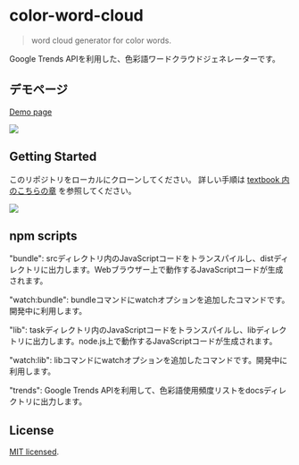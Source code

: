 # color-word-cloud

> word cloud generator for color words.

Google Trends APIを利用した、色彩語ワードクラウドジェネレーターです。

## デモページ

[Demo page](https://masatomakino.github.io/color-word-cloud/)

![](https://www.evernote.com/l/AAmDyd4ndq9PzquNUu-w3YT2RsLkS1fp3aEB/image.png)

## Getting Started

このリポジトリをローカルにクローンしてください。
詳しい手順は [textbook 内のこちらの章](https://github.com/MasatoMakino/color-word-cloud/blob/master/textbook/02_%E3%82%BB%E3%83%83%E3%83%88%E3%82%A2%E3%83%83%E3%83%97.md#%E3%82%BD%E3%83%BC%E3%82%B9%E3%82%B3%E3%83%BC%E3%83%89%E3%81%AE%E3%83%80%E3%82%A6%E3%83%B3%E3%83%AD%E3%83%BC%E3%83%89) を参照してください。

![](https://www.evernote.com/l/AAlWHdGVdXpEXr_zz1K9aUKC1GuXocPyOTAB/image.png)

## npm scripts

"bundle": srcディレクトリ内のJavaScriptコードをトランスパイルし、distディレクトリに出力します。Webブラウザー上で動作するJavaScriptコードが生成されます。

"watch:bundle": bundleコマンドにwatchオプションを追加したコマンドです。開発中に利用します。

"lib": taskディレクトリ内のJavaScriptコードをトランスパイルし、libディレクトリに出力します。node.js上で動作するJavaScriptコードが生成されます。

"watch:lib": libコマンドにwatchオプションを追加したコマンドです。開発中に利用します。

"trends": Google Trends APIを利用して、色彩語使用頻度リストをdocsディレクトリに出力します。

## License

[MIT licensed](LICENSE).
